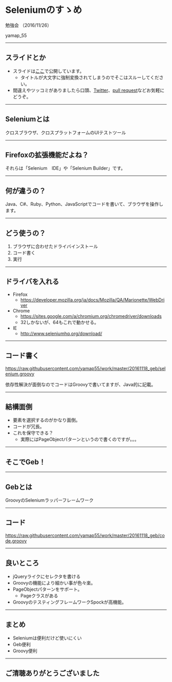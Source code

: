# Seleniumのすゝめ
勉強会 （2016/11/26）

yamap_55

---

## スライドとか
- スライドは[ここ](https://slideck.io/github.com/yamap55/Slide/20161126/selenium.md)で公開しています。
  - タイトルが大文字に強制変換されてしまうのでそこはスルーしてください。
- 間違えやツッコミがありましたら口頭、[Twitter](https://twitter.com/yamap_55)、[pull request](https://github.com/yamap55/Slide/edit/master/20161126/selenium.md)などお気軽にどうぞ。

---

## Seleniumとは
クロスブラウザ、クロスプラットフォームのUIテストツール

---

## Firefoxの拡張機能だよね？
それらは「Selenium　IDE」や「Selenium Builder」です。

---

## 何が違うの？
Java、C#、Ruby、Python、JavaScriptでコードを書いて、ブラウザを操作します。

---

## どう使うの？
1. ブラウザに合わせたドライバインストール
2. コード書く
3. 実行

---

## ドライバを入れる
- Firefox
    - https://developer.mozilla.org/ja/docs/Mozilla/QA/Marionette/WebDriver
- Chrome
    - https://sites.google.com/a/chromium.org/chromedriver/downloads
    - 32しかないが、64もこれで動かせる。
- IE
    - http://www.seleniumhq.org/download/

---

## コード書く

https://raw.githubusercontent.com/yamap55/work/master/20161118_geb/selenium.groovy

依存性解決が面倒なのでコードはGroovyで書いてますが、Java的に記載。

---

## 結構面倒
- 要素を選択するのがかなり面倒。
- コードが冗長。
- これを保守できる？
  - 実際にはPageObjectパターンというので書くのですが。。。

---

## そこでGeb！


---

## Gebとは
GroovyのSeleniumラッパーフレームワーク

---

## コード

https://raw.githubusercontent.com/yamap55/work/master/20161118_geb/code.groovy

---

## 良いところ
- jQueryライクにセレクタを書ける
- Groovyの機能により細かい事が色々楽。
- PageObjectパターンをサポート。
  - Pageクラスがある
- GroovyのテスティングフレームワークSpockが高機能。

---

## まとめ
- Seleniumは便利だけど使いにくい
- Geb便利
- Groovy便利

---

## ご清聴ありがとうございました
